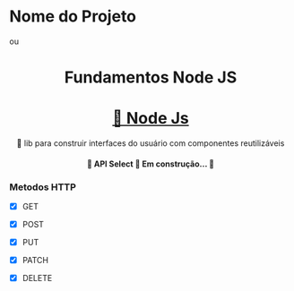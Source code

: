 # Nome do Projeto 
ou
<h1 align="center">Fundamentos Node JS</h1>

<h1 align="center">
    <a href="https://pt-br.reactjs.org/">🔗 Node Js</a>
</h1>
<p align="center">🚀 lib para construir interfaces do usuário com componentes reutilizáveis</p>


<h4 align="center"> 
	🚧  API Select 🚀 Em construção...  🚧
</h4>

### Metodos HTTP

- [x] GET
- [x] POST
- [x] PUT
- [x] PATCH
- [x] DELETE

